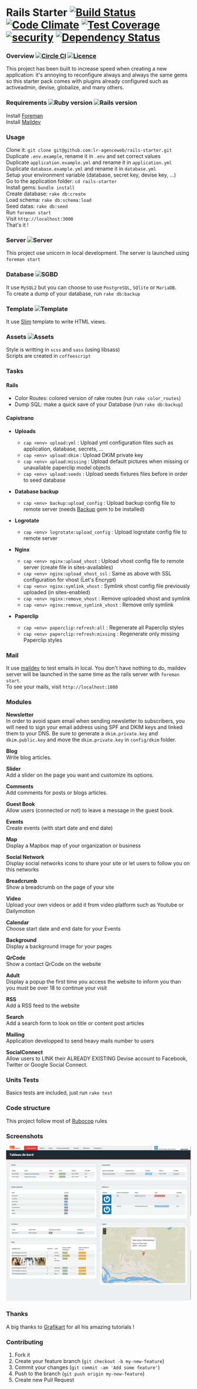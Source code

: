 # Rails Starter [![Build Status](https://travis-ci.org/lr-agenceweb/rails-starter.svg?branch=master)](https://travis-ci.org/lr-agenceweb/rails-starter) [![Code Climate](https://codeclimate.com/github/lr-agenceweb/rails-starter/badges/gpa.svg)](https://codeclimate.com/github/lr-agenceweb/rails-starter) [![Test Coverage](https://codeclimate.com/github/lr-agenceweb/rails-starter/badges/coverage.svg)](https://codeclimate.com/github/lr-agenceweb/rails-starter/coverage) [![security](https://hakiri.io/github/lr-agenceweb/rails-starter/master.svg)](https://hakiri.io/github/lr-agenceweb/rails-starter/master) [![Dependency Status](https://gemnasium.com/lr-agenceweb/rails-starter.svg)](https://gemnasium.com/lr-agenceweb/rails-starter)

### Overview [![Circle CI](https://circleci.com/gh/lr-agenceweb/rails-starter/tree/master.svg?style=svg)](https://circleci.com/gh/lr-agenceweb/rails-starter/tree/master) [![Licence](https://img.shields.io/badge/Licence-MIT-3d8273.svg)](Licence)
This project has been built to increase speed when creating a new application: it's annoying to reconfigure always and always the same gems so this starter pack comes with plugins already configured such as activeadmin, devise, globalize, and many others.

### Requirements ![Ruby version](https://img.shields.io/badge/Ruby-2.2.2-5aaed7.svg) ![Rails version](https://img.shields.io/badge/Rails-4.2.5.2-5aaed7.svg)
Install [Foreman](https://github.com/ddollar/foreman)  
Install [Maildev](https://github.com/djfarrelly/MailDev)  

### Usage
Clone it: `git clone git@github.com:lr-agenceweb/rails-starter.git`  
Duplicate `.env.example`, rename it in `.env` and set correct values  
Duplicate `application.example.yml` and rename it in `application.yml`  
Duplicate `database.example.yml` and rename it in `database.yml`  
Setup your environment variable (database, secret key, devise key, ...)  
Go to the application folder: `cd rails-starter`  
Install gems: `bundle install`  
Create database: `rake db:create`  
Load schema: `rake db:schema:load`  
Seed datas: `rake db:seed`  
Run `foreman start`  
Visit `http://localhost:3000`  
That's it !  

### Server ![Server](https://img.shields.io/badge/Server-Unicorn-5aaed7.svg)
This project use unicorn in local development. The server is launched using `foreman start`

### Database ![SGBD](https://img.shields.io/badge/Database-MySQL%20%7C%20PostgreSQL%20%7C%20SQLite%20%7C%20MariaDB-5aaed7.svg)
It use `MySQL2` but you can choose to use `PostgreSQL`, `SQlite` or `MariaDB`.  
To create a dump of your database, run `rake db:backup`

### Template ![Template](https://img.shields.io/badge/Template-Slim-5aaed7.svg)
It use [Slim](https://github.com/slim-template/slim-rails) template to write HTML views.

### Assets ![Assets](https://img.shields.io/badge/Assets-Sass%20%7C%20Coffeescript-5aaed7.svg)
Style is writting in `scss` and `sass` (using libsass)  
Scripts are created in `coffeescript`

<!-- In development and test environments, assets are stored in `local` but in staging and production, they are stored with `dropbox` using dropbox-paperclip gem. The advantage of storing in an external server is that you relieve your server storage. -->

### Tasks
#### Rails 

* Color Routes: colored version of rake routes (run `rake color_routes`)
* Dump SQL: make a quick save of your Database (run `rake db:backup`)

#### Capistrano

* **Uploads**  
  * `cap <env> upload:yml` : Upload yml configuration files such as application, database, secrets, ...
  * `cap <env> upload:dkim` : Upload DKIM private key
  * `cap <env> upload:missing` : Upload default pictures when missing or unavailable paperclip model objects
  * `cap <env> upload:seeds` : Upload seeds fixtures files before in order to seed database

* **Database backup**  
  * `cap <env> backup:upload_config` : Upload backup config file to remote server (needs [Backup](http://backup.github.io/backup/v4/) gem to be installed)

* **Logrotate**  
  * `cap <env> logrotate:upload_config` : Upload logrotate config file to remote server

* **Nginx**  
  * `cap <env> nginx:upload_vhost` : Upload vhost config file to remote server (create file in sites-availables)
  * `cap <env> nginx:upload_vhost_ssl` : Same as above with SSL configuration for vhost (Let's Encrypt)
  * `cap <env> nginx:symlink_vhost` : Symlink vhost config file previously uploaded (in sites-enabled)
  * `cap <env> nginx:remove_vhost` : Remove uploaded vhost and symlink
  * `cap <env> nginx:remove_symlink_vhost` : Remove only symlink

* **Paperclip**  
  * `cap <env> paperclip:refresh:all` : Regenerate all Paperclip styles
  * `cap <env> paperclip:refresh:missing` : Regenerate only missing Paperclip styles


### Mail
It use [maildev](http://djfarrelly.github.io/MailDev/) to test emails in local. You don't have nothing to do, maildev server will be launched in the same time as the rails server with `foreman start`.  
To see your mails, visit `http://localhost:1080`


### Modules
**Newsletter**  
In order to avoid spam email when sending newsletter to subscribers, you will need to sign your email address using SPF and DKIM keys and linked them to your DNS.
Be sure to generate a `dkim.private.key` and `dkim.public.key` and move the `dkim.private.key` in `config/dkim` folder.

**Blog**  
Write blog articles.

**Slider**  
Add a slider on the page you want and customize its options.

**Comments**  
Add comments for posts or blogs articles.

**Guest Book**  
Allow users (connected or not) to leave a message in the guest book.

**Events**  
Create events (with start date and end date)

**Map**  
Display a Mapbox map of your organization or business

**Social Network**  
Display social networks icons to share your site or let users to follow you on this networks

**Breadcrumb**  
Show a breadcrumb on the page of your site

**Video**  
Upload your own videos or add it from video platform such as Youtube or Dailymotion

**Calendar**  
Choose start date and end date for your Events

**Background**  
Display a background image for your pages

**QrCode**  
Show a contact QrCode on the website

**Adult**  
Display a popup the first time you access the website to inform you than you must be over 18 to continue your visit

**RSS**  
Add a RSS feed to the website

**Search**  
Add a search form to look on title or content post articles

**Mailing**  
Application developped to send heavy mails number to users

**SocialConnect**  
Allow users to LINK their ALREADY EXISTING Devise account to Facebook, Twitter or Google Social Connect.


### Units Tests
Basics tests are included, just run `rake test`

### Code structure
This project follow most of [Rubocop](https://github.com/bbatsov/rubocop) rules

### Screenshots
![Activeadmin Dashboard example](vendor/assets/images/readme/dashboard_rails_starter.jpg)

### Thanks
A big thanks to [Grafikart](http://grafikart.fr) for all his amazing tutorials !

### Contributing
1. Fork it
2. Create your feature branch (`git checkout -b my-new-feature`)
3. Commit your changes (`git commit -am 'Add some feature'`)
4. Push to the branch (`git push origin my-new-feature`)
5. Create new Pull Request
